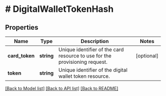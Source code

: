 # # DigitalWalletTokenHash

## Properties

Name | Type | Description | Notes
------------ | ------------- | ------------- | -------------
**card_token** | **string** | Unique identifier of the card resource to use for the provisioning request. | [optional]
**token** | **string** | Unique identifier of the digital wallet token resource. |

[[Back to Model list]](../../README.md#models) [[Back to API list]](../../README.md#endpoints) [[Back to README]](../../README.md)
